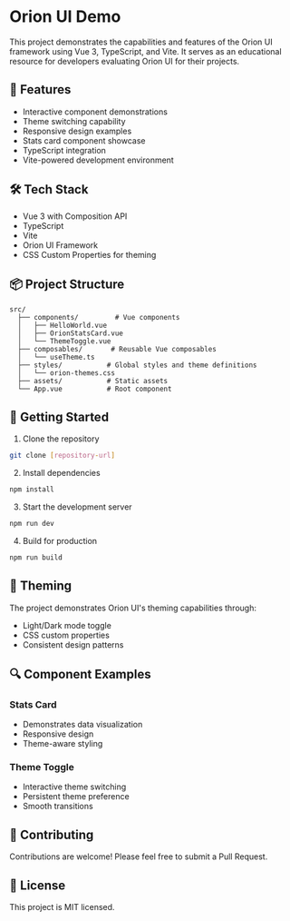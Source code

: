 # Orion UI Demo

This project demonstrates the capabilities and features of the Orion UI framework using Vue 3, TypeScript, and Vite. It serves as an educational resource for developers evaluating Orion UI for their projects.

## 🚀 Features

- Interactive component demonstrations
- Theme switching capability
- Responsive design examples
- Stats card component showcase
- TypeScript integration
- Vite-powered development environment

## 🛠️ Tech Stack

- Vue 3 with Composition API
- TypeScript
- Vite
- Orion UI Framework
- CSS Custom Properties for theming

## 📦 Project Structure

```
src/
  ├── components/         # Vue components
  │   ├── HelloWorld.vue
  │   ├── OrionStatsCard.vue
  │   └── ThemeToggle.vue
  ├── composables/       # Reusable Vue composables
  │   └── useTheme.ts
  ├── styles/           # Global styles and theme definitions
  │   └── orion-themes.css
  ├── assets/           # Static assets
  └── App.vue           # Root component
```

## 🚀 Getting Started

1. Clone the repository
```bash
git clone [repository-url]
```

2. Install dependencies
```bash
npm install
```

3. Start the development server
```bash
npm run dev
```

4. Build for production
```bash
npm run build
```

## 🎨 Theming

The project demonstrates Orion UI's theming capabilities through:
- Light/Dark mode toggle
- CSS custom properties
- Consistent design patterns

## 🔍 Component Examples

### Stats Card
- Demonstrates data visualization
- Responsive design
- Theme-aware styling

### Theme Toggle
- Interactive theme switching
- Persistent theme preference
- Smooth transitions

## 🤝 Contributing

Contributions are welcome! Please feel free to submit a Pull Request.

## 📝 License

This project is MIT licensed.

